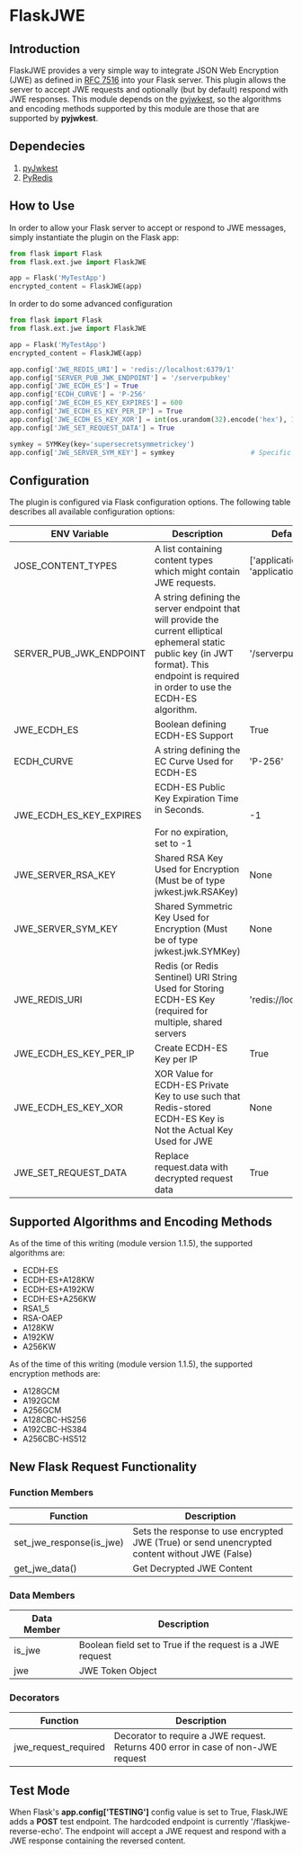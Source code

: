 # FlaskJWE

## Introduction

FlaskJWE provides a very simple way to integrate JSON Web Encryption (JWE) as defined in [RFC 7516](https://tools.ietf.org/html/rfc7516)
into your Flask server. This plugin allows the server to accept JWE requests and optionally (but by default) respond with 
JWE responses. This module depends on the [pyjwkest](https://github.com/rohe/pyjwkest), so the algorithms and encoding methods 
supported by this module are those that are supported by **pyjwkest**.

## Dependecies

1. [pyJwkest](https://github.com/rohe/pyjwkest)
2. [PyRedis](http://pyredis.readthedocs.org/en/latest/)

## How to Use

In order to allow your Flask server to accept or respond to JWE messages, simply instantiate the plugin on the Flask app:

```python
from flask import Flask
from flask.ext.jwe import FlaskJWE

app = Flask('MyTestApp')
encrypted_content = FlaskJWE(app)
```

In order to do some advanced configuration

```python
from flask import Flask
from flask.ext.jwe import FlaskJWE

app = Flask('MyTestApp')
encrypted_content = FlaskJWE(app)

app.config['JWE_REDIS_URI'] = 'redis://localhost:6379/1'                    # Default
app.config['SERVER_PUB_JWK_ENDPOINT'] = '/serverpubkey'                     # Default
app.config['JWE_ECDH_ES'] = True                                            # Default
app.config['ECDH_CURVE'] = 'P-256'                                          # Default, other options: 'P-256', 'P-384' or 'P-512'
app.config['JWE_ECDH_ES_KEY_EXPIRES'] = 600                                 # Not Default
app.config['JWE_ECDH_ES_KEY_PER_IP'] = True                                 # Default
app.config['JWE_ECDH_ES_KEY_XOR'] = int(os.urandom(32).encode('hex'), 16)   # Not Default
app.config['JWE_SET_REQUEST_DATA'] = True                                   # Default

symkey = SYMKey(key='supersecretsymmetrickey')
app.config['JWE_SERVER_SYM_KEY'] = symkey                   # Specific Server-wide Symmetry Encryption Key
```

## Configuration

The plugin is configured via Flask configuration options. The following table describes all available configuration options:

| ENV Variable  | Description  | Default Values |
|---|---|---|
| JOSE_CONTENT_TYPES | A list containing content types which might contain JWE requests.  | ['application/jose', 'application/jose+json'] |
| SERVER_PUB_JWK_ENDPOINT | A string defining the server endpoint that will provide the current elliptical ephemeral static public key (in JWT format). This endpoint is required in order to use the ECDH-ES algorithm. | '/serverpubkey' |
| JWE_ECDH_ES | Boolean defining ECDH-ES Support | True |
| ECDH_CURVE | A string defining the EC Curve Used for ECDH-ES | 'P-256' |
| JWE_ECDH_ES_KEY_EXPIRES | ECDH-ES Public Key Expiration Time in Seconds.<br><br>For no expiration, set to -1 | -1 |
| JWE_SERVER_RSA_KEY | Shared RSA Key Used for Encryption (Must be of type jwkest.jwk.RSAKey) | None |
| JWE_SERVER_SYM_KEY | Shared Symmetric Key Used for Encryption (Must be of type jwkest.jwk.SYMKey) | None |
| JWE_REDIS_URI | Redis (or Redis Sentinel) URI String Used for Storing ECDH-ES Key (required for multiple, shared servers | 'redis://localhost:6379/1' |
| JWE_ECDH_ES_KEY_PER_IP | Create ECDH-ES Key per IP | True |
| JWE_ECDH_ES_KEY_XOR | XOR Value for ECDH-ES Private Key to use such that Redis-stored ECDH-ES Key is Not the Actual Key Used for JWE | None |
| JWE_SET_REQUEST_DATA | Replace request.data with decrypted request data | True

## Supported Algorithms and Encoding Methods

As of the time of this writing (module version 1.1.5), the supported algorithms are:

* ECDH-ES
* ECDH-ES+A128KW
* ECDH-ES+A192KW
* ECDH-ES+A256KW
* RSA1_5
* RSA-OAEP
* A128KW
* A192KW
* A256KW

As of the time of this writing (module version 1.1.5), the supported encryption methods are:

* A128GCM
* A192GCM
* A256GCM
* A128CBC-HS256
* A192CBC-HS384
* A256CBC-HS512

## New Flask Request Functionality

### Function Members
| Function         | Description |
| ---------------- | ----------- |
| set_jwe_response(is_jwe) | Sets the response to use encrypted JWE (True) or send unencrypted content without JWE (False) |
| get_jwe_data() | Get Decrypted JWE Content |


### Data Members
| Data Member | Description |
| ----------- | ----------- |
| is_jwe      | Boolean field set to True if the request is a JWE request |
| jwe         | JWE Token Object | 

### Decorators
| Function             | Description |
| -------------------- | ----------- |
| jwe_request_required | Decorator to require a JWE request. Returns 400 error in case of non-JWE request | 

## Test Mode

When Flask's **app.config['TESTING']** config value is set to True, FlaskJWE adds a **POST** test endpoint. The hardcoded endpoint is currently '/flaskjwe-reverse-echo'. 
The endpoint will accept a JWE request and respond with a JWE response containing the reversed content.
